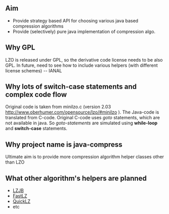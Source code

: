 ## Aim ##
  * Provide strategy based API for choosing various java based compression algorithms
  * Provide (selectively) pure java implementation of compression algo.

## Why GPL ##
LZO is released under GPL, so the derivative code license needs to be also GPL.
In future, need to see how to include various helpers (with different license schemes) -- IANAL

## Why lots of switch-case statements and complex code flow ##
Original code is taken from minilzo.c (version 2.03 http://www.oberhumer.com/opensource/lzo/#minilzo ). The Java-code is translated from C-code. Original C-code uses _goto_ statements, which are not available in java. So _goto-statements_ are simulated using **while-loop** and **switch-case** statements.

## Why project name is java-compress ##
Ultimate aim is to provide more compression algorithm helper classes other than LZO

## What other algorithm's helpers are planned ##
  * [LZJB](http://src.opensolaris.org/source/xref/onnv/onnv-gate/usr/src/uts/common/fs/zfs/lzjb.c)
  * [FastLZ](http://www.fastlz.org)
  * [QuickLZ](http://www.quicklz.com)
  * etc